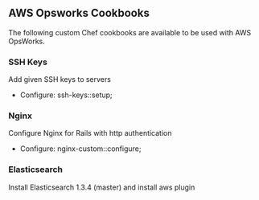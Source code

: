## AWS Opsworks Cookbooks
The following custom Chef cookbooks are available to be used with AWS OpsWorks.

### SSH Keys

Add given SSH keys to servers

* Configure: ssh-keys::setup;

### Nginx

Configure Nginx for Rails with http authentication

* Configure: nginx-custom::configure;

### Elasticsearch

Install Elasticsearch 1.3.4 (master) and install aws plugin
